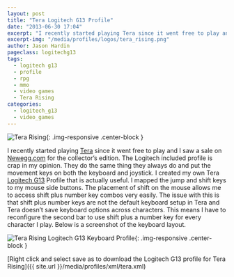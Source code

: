 ```yaml
---
layout: post
title: "Tera Logitech G13 Profile"
date: "2013-06-30 17:04"
excerpt: "I recently started playing Tera since it went free to play and I saw a sale on Newegg.com for the collector’s edition. The Logitech included profile is crap in my opinion. They do the same thing they always do and put the movement keys on both the keyboard and joystick."
excerpt-img: "/media/profiles/logos/tera_rising.png"
author: Jason Hardin
pageclass: logitechg13
tags:
  - logitech g13
  - profile
  - rpg
  - mmo
  - video games
  - Tera Rising
categories:
  - logitech_g13
  - video_games
---
```

![Tera Rising]({{site.url}}/media/profiles/logos/tera_rising.png){: .img-responsive  .center-block }

I recently started playing [Tera](http://tera.enmasse.com/) since it went free to play and I saw a sale on [Newegg.com](http://www.newegg.com/) for the collector’s edition. The Logitech included profile is crap in my opinion. They do the same thing they always do and put the movement keys on both the keyboard and joystick. I created my own Tera [Logitech G13](http://gaming.logitech.com/en-us/product/g13-advanced-gameboard) Profile that is actually useful. I mapped the jump and shift keys to my mouse side buttons. The placement of shift on the mouse allows me to access shift plus number key combos very easily. The issue with this is that shift plus number keys are not the default keyboard setup in Tera and Tera doesn’t save keyboard options across characters. This means I have to reconfigure the second bar to use shift plus a number key for every character I play. Below is a screenshot of the keyboard layout.

![Tera Rising Logitech G13 Keyboard Profile]({{site.url}}/media/profiles/layouts/tera_keyboard_layout.png){: .img-responsive  .center-block }

[Right click and select save as to download the Logitech G13 profile for Tera Rising]({{ site.url }}/media/profiles/xml/tera.xml)
